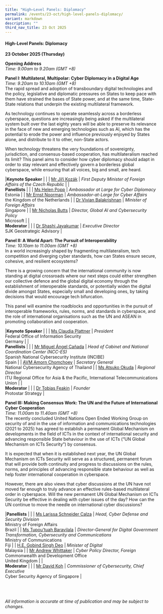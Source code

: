 ```yaml
---
title: "High–Level Panels: Diplomacy"
permalink: /events/23-oct/high-level-panels-diplomacy/
variant: markdown
description: ""
third_nav_title: 23 Oct 2025
---
```

#### **High-Level Panels: Diplomacy**

**23 October 2025 (Thursday)**  

**Opening Address**
<br>*Time: 9.00am to 9.20am (GMT +8)*

**Panel I: Multilateral, Multipolar: Cyber Diplomacy in a Digital Age**
<br>*Time: 9.20am to 10.10am (GMT +8)*
<br>The rapid spread and adoption of transboundary digital technologies and the policy, legislative and diplomatic pressures on States to keep pace with them have strained the bases of State power, and at the same time, State-State relations that underpin the existing multilateral framework.

As technology continues to operate seamlessly across a borderless cyberspace, questions are increasingly being asked if the multilateral system built over the last eighty years will be able to preserve its relevance in the face of new and emerging technologies such as AI, which has the potential to erode the power and influence previously enjoyed by States alone, and distribute to it to other, non-State actors.

When technology threatens the very foundations of sovereignty, jurisdiction, and consensus-based cooperation, has multilateralism reached its limit? This panel aims to consider how cyber diplomacy should adapt in order to stay relevant and effectively govern a borderless global cyberspace, while ensuring that all voices, big and small, are heard.

|**Keynote Speaker**          |                                                              |
| [Mr Jiří Kozák](/speakers/mr-jiri-kozak/)  | *First Deputy Minister of Foreign Affairs of the Czech Republic*      |
|<br>**Panellists**          |                                                              |
| [Ms Helen Popp](/speakers/ms-helen-popp/)  | *Ambassador at Large for Cyber Diplomacy* <br>Estonia      |
| [Mr Ernst Noorman](/speakers/mr-ernst-noorman/)  | *Ambassador-at-Large for Cyber Affairs*<br>the Kingdom of the Netherlands      |
| [Dr Vivian Balakrishnan](/speakers/dr-vivian-balakrishnan/)  | *Minister of Foreign Affairs*<br>Singapore      |
| [Mr Nicholas Butts](/speakers/mr-nicholas-butts/)  | *Director, Global AI and Cybersecurity Policy* <br>Microsoft      |
|<br>**Moderator**          |                                                              |
| [Dr Shashi Jayakumar](/speakers/dr-shashi-jayakumar/)  | *Executive Director* <br>SJK Geostrategic Advisory      |

**Panel II: A World Apart: The Pursuit of Interoperability**
<br>*Time: 10.10am to 11.00am (GMT +8)*
<br>In a world increasingly shaped by fragmenting multilateralism, tech competition and diverging cyber standards, how can States ensure secure, cohesive, and resilient ecosystems?

There is a growing concern that the international community is now standing at digital crossroads where our next steps could either strengthen our collective defence and the global digital economy through the establishment of interoperable standards, or potentially widen the digital divide amongst States, especially small and developing ones, by taking decisions that would encourage tech bifurcation.

This panel will examine the roadblocks and opportunities in the pursuit of interoperable frameworks, rules, norms, and standards in cyberspace, and the role of international organisations such as the UN and ASEAN in promoting collaboration and cooperation.

|**Keynote Speaker**          |                                                              |
| [Ms Claudia Plattner](/speakers/ms-claudia-plattner/)  | *President*<br>Federal Office of Information Security<br>Germany      |
|<br>**Panellists**          |                                                              |
| [Mr Miguel Ángel Cañada](/speakers/mr-miguel-angel-canada/)  | *Head of Cabinet and National Coordination Center (NCC-ES)*<br>Spanish National Cybersecurity Institute (INCIBE)<br>Spain      |
| [AVM Amorn Chomchoey](/speakers/avm-amorn-chomchoey/)  | *Secretary General*<br>National Cybersecurity Agency of Thailand      |
| [Ms Atsuko Okuda](/speakers/ms-atsuko-okuda/)  | *Regional Director*<br>ITU Regional Office for Asia &amp; the Pacific, International Telecommunications Union      |
|<br>**Moderator**          |                                                              |
| [Dr Tobias Feakin](/speakers/dr-tobias-feakin/)  | *Founder* <br>Protostar Strategy      |

**Panel III: Making Consensus Work: The UN and the Future of International Cyber Cooperation**
<br>*Time: 11.00am to 11.40am (GMT +8)*
<br>The recently concluded United Nations Open Ended Working Group on security of and in the use of information and communications technologies (2021 to 2025) has agreed to establish a permanent Global Mechanism on developments in the field of ICTs in the context of international security and advancing responsible State behaviour in the use of ICTs (“UN Global Mechanism on ICTs Security”) by consensus.

It is expected that when it is established next year,  the UN Global Mechanism on ICTs Security will serve as a structured, permanent forum that will provide both continuity and progress to discussions on the rules, norms, and principles of advancing responsible state behaviour as well as help foster international cooperation in cyberspace.

However, there are also views that cyber discussions at the UN have not moved far enough to truly advance an effective rules-based multilateral order in cyberspace. Will the new permanent UN Global Mechanism on ICTs Security be effective in dealing with cyber issues of the day? How can the UN continue to move the needle on international cyber discussions?

|**Panellists**          |                                                              |
| [Ms Larissa Schneider Calza](/speakers/ms-larissa-schneider-calza/)  | *Head, Cyber Defense and Security Division*<br>Ministry of Foreign Affairs<br>Brazil      |
| [Ms Tupou’tuah Baravilala](/speakers/ms-tupou-tuah-baravilala/)  | *Director-General for Digital Government Transformation, Cybersecurity and Communications*<br>Ministry of Communications<br>Fiji      |
| [H.E. Gobind Singh Deo](/speakers/he-gobind-singh-deo/)  | *Minister of Digital*<br>Malaysia      |
| [Mr Andrew Whittaker](/speakers/mr-andrew-whittaker/)  | *Cyber Policy Director, Foreign*<br>Commonwealth and Development Office<br>United Kingdom      |
|<br>**Moderator**          |                                                              |
| [Mr David Koh](/speakers/mr-david-koh/)  | *Commissioner of Cybersecurity, Chief Executive*<br>Cyber Security Agency of Singapore      |

<br><br><br>
*All information is accurate at time of publication and may be subject to changes.*